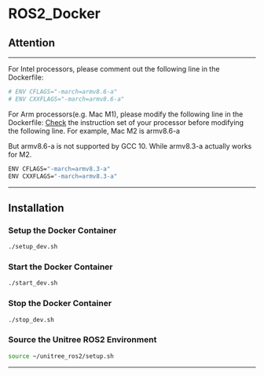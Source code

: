 # ROS2_Docker

## Attention
---
For Intel processors, please comment out the following line in the Dockerfile:
```bash
# ENV CFLAGS="-march=armv8.6-a"
# ENV CXXFLAGS="-march=armv8.6-a"
```
For Arm processors(e.g. Mac M1), please modify the following line in the Dockerfile:
[Check](https://en.wikipedia.org/wiki/ARM_architecture_family) the instruction set of your processor before modifying the following line.
For example, Mac M2 is armv8.6-a

But armv8.6-a is not supported by GCC 10. While armv8.3-a actually works for M2.
```bash
ENV CFLAGS="-march=armv8.3-a"
ENV CXXFLAGS="-march=armv8.3-a"
```
---
## Installation

### Setup the Docker Container
```bash
./setup_dev.sh
```

### Start the Docker Container
```bash
./start_dev.sh
```

### Stop the Docker Container
```bash
./stop_dev.sh
```

### Source the Unitree ROS2 Environment
```bash
source ~/unitree_ros2/setup.sh
```
---